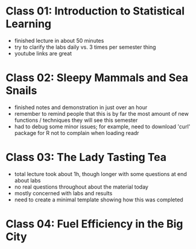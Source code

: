 # Class 01: Introduction to Statistical Learning

- finished lecture in about 50 minutes
- try to clarify the labs daily vs. 3 times per semester thing
- youtube links are great

# Class 02: Sleepy Mammals and Sea Snails

- finished notes and demonstration in just over an hour
- remember to remind people that this is by far the most
amount of new functions / techniques they will see this
semester
- had to debug some minor issues; for example, need to
download 'curl' package for R not to complain when loading
readr

# Class 03: The Lady Tasting Tea

- total lecture took about 1h, though longer with some
questions at end about labs
- no real questions throughout about the material today
- mostly concerned with labs and results
- need to create a minimal template showing how this was
completed

# Class 04: Fuel Efficiency in the Big City

